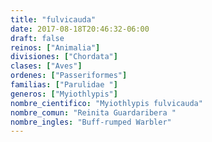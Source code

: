 ```yaml
---
title: "fulvicauda"
date: 2017-08-18T20:46:32-06:00
draft: false
reinos: ["Animalia"]
divisiones: ["Chordata"]
clases: ["Aves"]
ordenes: ["Passeriformes"]
familias: ["Parulidae "]
generos: ["Myiothlypis"]
nombre_cientifico: "Myiothlypis fulvicauda"
nombre_comun: "Reinita Guardaribera "
nombre_ingles: "Buff-rumped Warbler"
---
```

